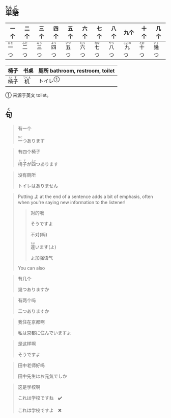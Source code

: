 ## <ruby><rb>単</rb><rt>たん</rt></ruby><ruby><rb>語</rb><rt>ご</rt></ruby>

| 一个                                    | 二个                                    | 三个                                    | 四个                                    | 五个                                    | 六个                                    | 七个                                    | 八个                                    | 九个                                      | 十个                                    | 几个                                    |
| --------------------------------------- | --------------------------------------- | --------------------------------------- | --------------------------------------- | --------------------------------------- | --------------------------------------- | --------------------------------------- | --------------------------------------- | ----------------------------------------- | --------------------------------------- | --------------------------------------- |
| <ruby><rb>一</rb><rt>ひと</rt></ruby>つ | <ruby><rb>二</rb><rt>ふた</rt></ruby>つ | <ruby><rb>三</rb><rt>みっ</rt></ruby>つ | <ruby><rb>四</rb><rt>よっ</rt></ruby>つ | <ruby><rb>五</rb><rt>いつ</rt></ruby>つ | <ruby><rb>六</rb><rt>むっ</rt></ruby>つ | <ruby><rb>七</rb><rt>なな</rt>つ</ruby> | <ruby><rb>八</rb><rt>やっ</rt></ruby>つ | <ruby><rb>九</rb><rt>ここの</rt></ruby>つ | <ruby><rb>十</rb><rt>とお</rt>つ</ruby> | <ruby><rb>幾</rb><rt>いく</rt></ruby>つ |

| 椅子                                    | 书桌                                    | 厕所 bathroom, restroom, toilet |
| --------------------------------------- | --------------------------------------- | ------------------------------- |
| <ruby><rb>椅子</rb><rt>いす</rt></ruby> | <ruby><rb>机</rb><rt>つくえ</rt></ruby> | <a>トイレ</a><sup>①</sup>       |

① 来源于英文 toilet。



## <ruby><rb>句</rb><rt>く</rt></ruby>

> 有一个
>
> <ruby><rb>一</rb><rt>ひと</rt></ruby>つあります

> 有四个椅子
>
> <ruby><rb>椅子</rb><rt>いす</rt></ruby>が<ruby><rb>四</rb><rt>よっ</rt></ruby>つあります

> 没有厕所
>
> トイレはありません

> Putting よ at the end of a sentence adds a bit of emphasis, often when you're saying new information to the listener!
>
> > 对的哦
> >
> > そうですよ
> >
> > 不对(啊)
> >
> > <ruby><rb>違</rb><rt>ちが</rt></ruby>います(よ)
> >
> > よ加强语气
>
> You can also 

> 有几个
>
> 幾つありますか

> 有两个吗
>
> 二つありますか

> 我住在京都啊
>
> 私は京都に住んでいますよ

> 是这样啊
>
> そうですよ

> 田中老师好吗
>
> 田中先生はお元気でしか

> 这是学校啊
>
> これは学校ですね　✔️
>
> これは学校ですよ　❌